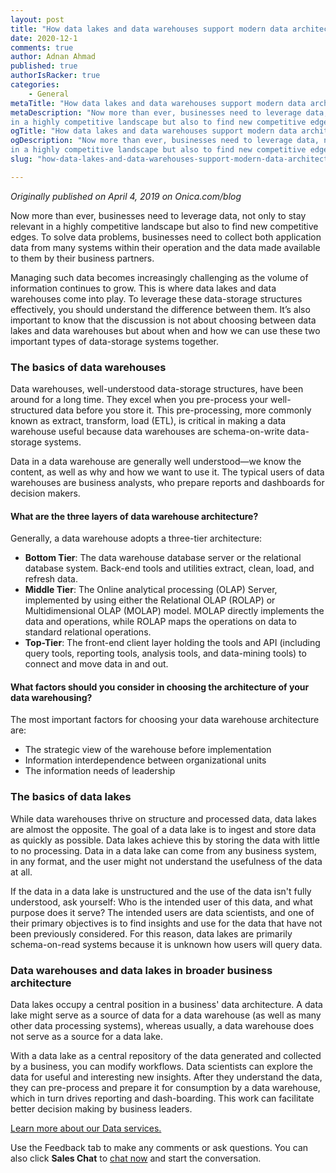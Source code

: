 ```yaml
---
layout: post
title: "How data lakes and data warehouses support modern data architectures"
date: 2020-12-1
comments: true
author: Adnan Ahmad
published: true
authorIsRacker: true
categories:
    - General
metaTitle: "How data lakes and data warehouses support modern data architectures"
metaDescription: "Now more than ever, businesses need to leverage data, not only to stay relevant
in a highly competitive landscape but also to find new competitive edges."
ogTitle: "How data lakes and data warehouses support modern data architectures"
ogDescription: "Now more than ever, businesses need to leverage data, not only to stay relevant
in a highly competitive landscape but also to find new competitive edges."
slug: "how-data-lakes-and-data-warehouses-support-modern-data-architectures"

---
```

*Originally published on April 4, 2019 on Onica.com/blog*

Now more than ever, businesses need to leverage data, not only to stay relevant
in a highly competitive landscape but also to find new competitive edges.
To solve data problems, businesses need to collect both application
data from many systems within their operation and the data made available
to them by their business partners.

<!--more-->

Managing such data becomes increasingly challenging as the volume of information
continues to grow. This is where data lakes and data warehouses
come into play. To leverage these data-storage structures effectively, you should
understand the difference between them. It’s also important to know that the
discussion is not about choosing between data lakes and data warehouses but
about when and how we can use these two important types of data-storage systems together.

### The basics of data warehouses

Data warehouses, well-understood data-storage structures, have been around for a
long time. They excel when you pre-process your well-structured data before you
store it. This pre-processing, more commonly known as extract, transform, load (ETL), is
critical in making a data warehouse useful because data warehouses are schema-on-write
data-storage systems.

Data in a data warehouse are generally well understood&mdash;we know the content,
as well as why and how we want to use it. The typical users of data warehouses
are business analysts, who prepare reports and dashboards for decision makers.

#### What are the three layers of data warehouse architecture?

Generally, a data warehouse adopts a three-tier architecture:

- **Bottom Tier**: The data warehouse database server or the relational database system. Back-end tools
  and utilities extract, clean, load, and refresh data.
- **Middle Tier**: The Online analytical processing (OLAP) Server, implemented by using either the
  Relational OLAP (ROLAP) or Multidimensional OLAP (MOLAP) model. MOLAP directly implements the data
  and operations, while ROLAP maps the operations on data to standard relational operations.
- **Top-Tier**: The front-end client layer holding the tools and API (including query tools, reporting tools,
  analysis tools, and data-mining tools) to connect and move data in and out.

#### What factors should you consider in choosing the architecture of your data warehousing?

The most important factors for choosing your data warehouse architecture are:

- The strategic view of the warehouse before implementation
- Information interdependence between organizational units
- The information needs of leadership

### The basics of data lakes

While data warehouses thrive on structure and processed data, data lakes are almost the opposite.
The goal of a data lake is to ingest and store data as quickly as possible. Data lakes achieve this
by storing the data with little to no processing. Data in a data lake can come from any business system,
in any format, and the user might not understand the usefulness of the data at all.

If the data in a data lake is unstructured and the use of the data isn't fully understood, ask yourself:
Who is the intended user of this data, and what purpose does it serve? The intended
users are data scientists, and one of their primary objectives is to find insights and use
for the data that have not been previously considered. For this reason, data lakes are primarily
schema-on-read systems because it is unknown how users will query data.

### Data warehouses and data lakes in broader business architecture

Data lakes occupy a central position in a business' data architecture. A data lake might serve
as a source of data for a data warehouse
(as well as many other data processing systems), whereas usually, a data warehouse does
not serve as a source for a data lake.

With a data lake as a central repository of the data generated and collected by a
business, you can modify workflows. Data scientists can explore the data for useful
and interesting new insights. After they understand the data, they can pre-process and
prepare it for consumption by a data warehouse, which in turn drives reporting and
dash-boarding. This work can facilitate better decision making by business leaders.

<a class="cta purple" id="cta" href="https://www.rackspace.com/onica">Learn more about our Data services.</a>

Use the Feedback tab to make any comments or ask questions. You can also click
**Sales Chat** to [chat now](https://www.rackspace.com/) and start the conversation.
